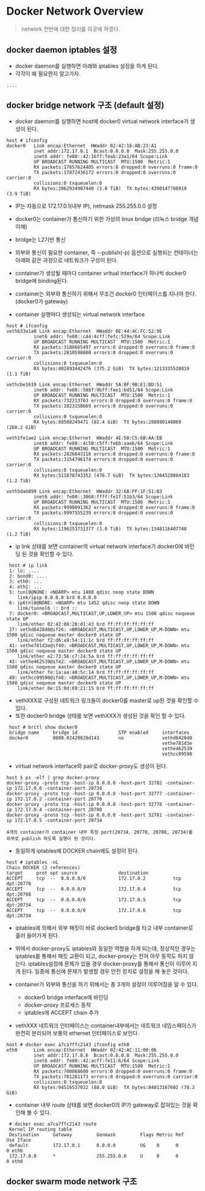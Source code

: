 # Docker Network Overview
 > network 전반에 대한 정리를 이곳에 하겠다. 
 
## docker daemon iptables 설정
-  docker daemon를 실행하면 아래와 iptables 설정을 하게 된다. 
-  각각이 왜 필요한지 알고가자.
```
....
``` 
## docker bridge network 구조 (default 설정)
- docker daemon를 실행하면 host에 docker0 virtual network interface가 생성이 된다. 
```
host # ifconfig
docker0   Link encap:Ethernet  HWaddr 02:42:16:AB:23:A1
          inet addr:172.17.0.1  Bcast:0.0.0.0  Mask:255.255.0.0
          inet6 addr: fe80::42:16ff:feab:23a1/64 Scope:Link
          UP BROADCAST RUNNING MULTICAST  MTU:1500  Metric:1
          RX packets:17657624405 errors:0 dropped:0 overruns:0 frame:0
          TX packets:17872436172 errors:0 dropped:0 overruns:0 carrier:0
          collisions:0 txqueuelen:0
          RX bytes:2062934987440 (1.8 TiB)  TX bytes:4390147708919 (3.9 TiB)
```
- IP는 자동으로 172.17.0.1(내부 IP), netmask 255.255.0.0 설정 
- docker0는 container가 통신하기 위한 가상의 linux bridge (리눅스 bridge 개념 이해)
- bridge는 L2기반 통신
- 외부와 통신이 필요한 container, 즉 --publish(-p) 옵션으로 실행되는 컨테이너는 아래와 같은 과정으로 네트워크가 구성이 된다. 
- container가 생성될 때마다 container vritual interface가 하나씩 docker0 bridge에 binding된다.
- container는 외부와 통신하기 위해서 무조건 docker0 인터페이스를 지나야 한다. (docker0가 gateway)

- container 실행마다 생성되는 virtual network interface
```
host # ifconfig
vethb33a1a0 Link encap:Ethernet  HWaddr 0E:44:4C:FC:52:9E
          inet6 addr: fe80::c44:4cff:fefc:529e/64 Scope:Link
          UP BROADCAST RUNNING MULTICAST  MTU:1500  Metric:1
          RX packets:3188665497 errors:0 dropped:0 overruns:0 frame:0
          TX packets:2810598800 errors:0 dropped:0 overruns:0 carrier:0
          collisions:0 txqueuelen:0
          RX bytes:402893442476 (375.2 GiB)  TX bytes:1213335520819 (1.1 TiB)

vethcbe1619 Link encap:Ethernet  HWaddr 5A:8F:9B:E1:BD:51
          inet6 addr: fe80::588f:9bff:fee1:bd51/64 Scope:Link
          UP BROADCAST RUNNING MULTICAST  MTU:1500  Metric:1
          RX packets:732213703 errors:0 dropped:0 overruns:0 frame:0
          TX packets:1023158669 errors:0 dropped:0 overruns:0 carrier:0
          collisions:0 txqueuelen:0
          RX bytes:88508249471 (82.4 GiB)  TX bytes:288080148069 (268.2 GiB)

veth1fe1ae2 Link encap:Ethernet  HWaddr 4E:50:C5:6B:AA:EB
          inet6 addr: fe80::4c50:c5ff:fe6b:aaeb/64 Scope:Link
          UP BROADCAST RUNNING MULTICAST  MTU:1500  Metric:1
          RX packets:2826843118 errors:0 dropped:0 overruns:0 frame:0
          TX packets:3154796174 errors:0 dropped:0 overruns:0 carrier:0
          collisions:0 txqueuelen:0
          RX bytes:511878743352 (476.7 GiB)  TX bytes:1364528884183 (1.2 TiB)

veth5da6899 Link encap:Ethernet  HWaddr 32:68:FF:1F:51:B3
          inet6 addr: fe80::3068:ffff:fe1f:51b3/64 Scope:Link
          UP BROADCAST RUNNING MULTICAST  MTU:1500  Metric:1
          RX packets:9998091362 errors:0 dropped:0 overruns:0 frame:0
          TX packets:9997555239 errors:0 dropped:0 overruns:0 carrier:0
          collisions:0 txqueuelen:0
          RX bytes:1196253731377 (1.0 TiB)  TX bytes:1348116407740 (1.2 TiB)

 ```
 - ip link 상태를 보면 container의 virtual network interface가 docker0에 바인딩 된 것을 확인할 수 있다.
```
 host # ip link
 1: lo: ....
 2: bond0: ....
 3: eth0: ...
 4: eth1: ...
 5: tunl0@NONE: <NOARP> mtu 1480 qdisc noop state DOWN
    link/ipip 0.0.0.0 brd 0.0.0.0
 6: ip6tnl0@NONE: <NOARP> mtu 1452 qdisc noop state DOWN
    link/tunnel6 :: brd ::
 7: docker0: <BROADCAST,MULTICAST,UP,LOWER_UP> mtu 1500 qdisc noqueue state UP
    link/ether 02:42:08:20:d1:43 brd ff:ff:ff:ff:ff:ff
 27: vethd8428d0@if26: <BROADCAST,MULTICAST,UP,LOWER_UP,M-DOWN> mtu 1500 qdisc noqueue master docker0 state UP
    link/ether f2:d6:a9:54:11:1c brd ff:ff:ff:ff:ff:ff
 41: vethe781d3e@if40: <BROADCAST,MULTICAST,UP,LOWER_UP,M-DOWN> mtu 1500 qdisc noqueue master docker0 state UP
    link/ether e2:73:56:c7:24:5a brd ff:ff:ff:ff:ff:ff
 43: vethe462539@if42: <BROADCAST,MULTICAST,UP,LOWER_UP,M-DOWN> mtu 1500 qdisc noqueue master docker0 state UP
    link/ether fe:1a:aa:48:5c:14 brd ff:ff:ff:ff:ff:ff
 49: vethcc09590@if48: <BROADCAST,MULTICAST,UP,LOWER_UP,M-DOWN> mtu 1500 qdisc noqueue master docker0 state UP
    link/ether 0e:15:0d:69:21:15 brd ff:ff:ff:ff:ff:ff

```

 - vethXXX로 구성된 네트워크 링크들이 docker0를 master로 up된 것을 확인할 수 있다.
 - 또한 docker0 bridge 상태를 보면 vethXXX가 생성된 것을 확인 할 수 있다.
```
 host # brctl show docker0
 bridge name     bridge id               STP enabled     interfaces
 docker0         8000.02420820d143       no              vethd8428d0
                                                         vethe781d3e
                                                         vethe462539
                                                         vethcc09590
```
 - virtual network interface와 pair로 docker-proxy도 생성이 된다. 
```
host $ ps -elf | grep docker-proxy
docker-proxy -proto tcp -host-ip 0.0.0.0 -host-port 32782 -container-ip 172.17.0.6 -container-port 20734
docker-proxy -proto tcp -host-ip 0.0.0.0 -host-port 32777 -container-ip 172.17.0.2 -container-port 20770
docker-proxy -proto tcp -host-ip 0.0.0.0 -host-port 32778 -container-ip 172.17.0.4 -container-port 20708
docker-proxy -proto tcp -host-ip 0.0.0.0 -host-port 32781 -container-ip 172.17.0.5 -container-port 20734

4개의 container가 container 내부 특정 port(20734, 20770, 20708, 20734)를 외부로 publish 하도록 실행이 된 것이다. 
```
- 동일하게 iptables에 DOCKER chain에도 설정이 된다.
```
host # iptables -nL
Chain DOCKER (2 references)
target     prot opt source               destination
ACCEPT     tcp  --  0.0.0.0/0            172.17.0.2          tcp dpt:20770
ACCEPT     tcp  --  0.0.0.0/0            172.17.0.4          tcp dpt:20708
ACCEPT     tcp  --  0.0.0.0/0            172.17.0.5          tcp dpt:20734
ACCEPT     tcp  --  0.0.0.0/0            172.17.0.6          tcp dpt:20734
```
- iptables에 의해서 외부 패킷이 바로 docker0 bridge를 타고 내부 container로 흘러 들어가게 된다.
- 위에서 docker-proxy도 iptables와 동일한 역할을 하게 되는데, 정상적인 경우는 iptables를 통해서 패킷 교환이 되고, docker-proxy는 전혀 아무 동작도 하지 않는다. iptables설정에 문제가 있을 경우 docker-proxy를 통해서 통신이 이루어 지게 된다. 일종에 통신에 문제가 발생할 경우 안전 장치로 설정을 해 놓은 것이다.
- container가 외부와 통신을 하기 위해서는 총 3개의 설정이 이루어짐을 알 수 있다.
  - docker0 bridge interface에 바인딩
  - docker-proxy 프로세스 동작
  - iptables에 ACCEPT chain 추가

- vethXXX 네트워크 인터페이스는 container내부에서는 네트워크 네임스페이스가 완전히 분리되어 보통의 ethernet 인터페이스로 보인다.
```
host # docker exec a7ca7ffc2143 ifconfig eth0
eth0      Link encap:Ethernet  HWaddr 02:42:AC:11:00:06
          inet addr:172.17.0.6  Bcast:0.0.0.0  Mask:255.255.0.0
          inet6 addr: fe80::42:acff:fe11:6/64 Scope:Link
          UP BROADCAST RUNNING MULTICAST  MTU:1500  Metric:1
          RX packets:700868600 errors:0 dropped:0 overruns:0 frame:0
          TX packets:701281173 errors:0 dropped:0 overruns:0 carrier:0
          collisions:0 txqueuelen:0
          RX bytes:94516537032 (88.0 GiB)  TX bytes:84013167602 (78.2 GiB)
```
- container 내부 route 상태를 보면 docker0의 IP가 gateway로 잡혀있는 것을 확인해 볼 수 있다. 
```
 # docker exec a7ca7ffc2143 route
 Kernel IP routing table
 Destination     Gateway         Genmask         Flags Metric Ref    Use Iface
 default         172.17.0.1      0.0.0.0         UG    0      0        0 eth0
 172.17.0.0      *               255.255.0.0     U     0      0        0 eth0
```

## docker swarm mode network 구조 

